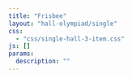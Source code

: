```yaml
---
title: "Frisbee"
layout: "hall-olympiad/single"
css: 
  - "css/single-hall-3-item.css"
js: []
params:
  description: ""
---
```

